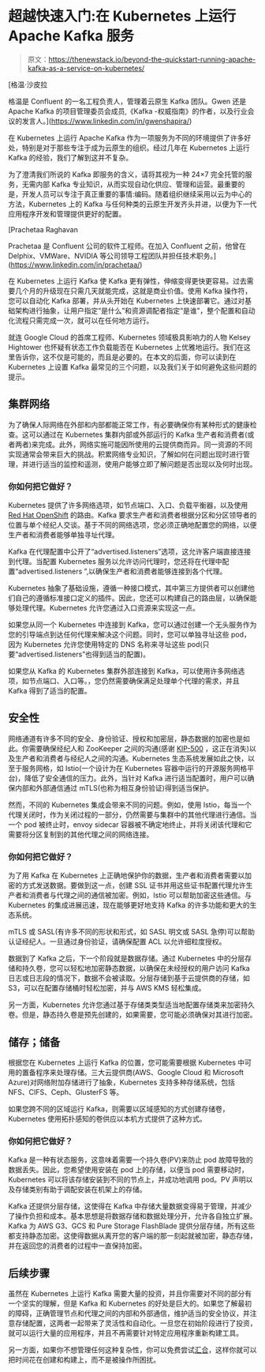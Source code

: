 # 超越快速入门:在 Kubernetes 上运行 Apache Kafka 服务

> 原文：<https://thenewstack.io/beyond-the-quickstart-running-apache-kafka-as-a-service-on-kubernetes/>

[](https://www.linkedin.com/in/gwenshapira/)

 [格温·沙皮拉

格温是 Confluent 的一名工程负责人，管理着云原生 Kafka 团队。Gwen 还是 Apache Kafka 的项目管理委员会成员,《Kafka -权威指南》的作者，以及行业会议的发言人。](https://www.linkedin.com/in/gwenshapira/) [](https://www.linkedin.com/in/gwenshapira/)

在 Kubernetes 上运行 Apache Kafka 作为一项服务为不同的环境提供了许多好处，特别是对于那些专注于成为云原生的组织。经过几年在 Kubernetes 上运行 Kafka 的经验，我们了解到这并不复杂。

为了澄清我们所说的 Kafka 即服务的含义，请将其视为一种 24×7 完全托管的服务，无需内部 Kafka 专业知识，从而实现自动化供应、管理和运营。最重要的是，开发人员可以专注于真正重要的事情:编码。随着组织继续采用以云为中心的方法，Kubernetes 上的 Kafka 与任何种类的云原生开发齐头并进，以便为下一代应用程序开发和管理提供更好的配置。

 [Prachetaa Raghavan

Prachetaa 是 Confluent 公司的软件工程师。在加入 Confluent 之前，他曾在 Delphix、VMWare、NVIDIA 等公司领导工程团队并担任技术职务。](https://www.linkedin.com/in/prachetaa/) 

在 Kubernetes 上运行 Kafka 使 Kafka 更有弹性，伸缩变得更快更容易。过去需要几个月的升级现在只需几天就能完成，这就是商业价值。使用 Kafka 操作符，您可以自动化 Kafka 部署，并从头开始在 Kubernetes 上快速部署它。通过对基础架构进行抽象，让用户指定“是什么”和资源调配者指定“是谁”，整个配置和自动化流程只需完成一次，就可以在任何地方运行。

就连 Google Cloud 的首席工程师、Kubernetes 领域极具影响力的人物 Kelsey Hightower 也怀疑有状态工作负载能否在 Kubernetes 上优雅地运行。我们在这里告诉你，这不仅是可能的，而且是必要的。在本文的后面，你可以读到在 Kubernetes 上设置 Kafka 最常见的三个问题，以及我们关于如何避免这些问题的提示。

## 集群网络

为了确保人际网络在外部和内部都能正常工作，有必要确保你有某种形式的健康检查。这可以通过在 Kubernetes 集群内部或外部运行的 Kafka 生产者和消费者(或者两者)来完成。此外，网络实施可能因所使用的云提供商而异。同一资源的不同实现通常会带来巨大的挑战。积累网络专业知识，了解如何在问题出现时进行管理，并进行适当的监控和遥测，使用户能够立即了解问题是否出现以及何时出现。

### 你如何把它做好？

Kubernetes 提供了许多网络选项，如节点端口、入口、负载平衡器，以及使用 [Red Hat OpenShift](https://www.openshift.com/try?utm_content=inline-mention) 的路由。Kafka 要求生产者和消费者根据分区和分区领导者的位置与单个经纪人交谈。基于不同的网络选项，您必须正确地配置您的网络，以便生产者和消费者能够单独寻址代理。

Kafka 在代理配置中公开了“advertised.listeners”选项，这允许客户端直接连接到代理。当配置 Kubernetes 服务以允许访问代理时，您还将在代理中配置“advertised.listeners ”,以确保生产者和消费者能够连接到各个代理。

Kubernetes 抽象了基础设施，遵循一种接口模式，其中第三方提供者可以创建他们自己的遵循标准接口定义的插件。因此，您还可以构建自己的路由层，以确保能够处理代理。Kubernetes 允许您通过入口资源来实现这一点。

如果您从同一个 Kubernetes 中连接到 Kafka，您可以通过创建一个无头服务作为您的引导端点到达任何代理来解决这个问题。同时，您可以单独寻址这些 pod，因为 Kubernetes 允许您使用特定的 DNS 名称来寻址这些 pod(只要“advertised.listeners”也得到适当的配置)。

如果您从 Kafka 的 Kubernetes 集群外部连接到 Kafka，可以使用许多网络选项，如节点端口、入口等。，您仍然需要确保满足处理单个代理的需求，并且 Kafka 得到了适当的配置。

## 安全性

网络通道有许多不同的安全、身份验证、授权和加密层，静态数据的加密也是如此。你需要确保经纪人和 ZooKeeper 之间的沟通(感谢 [KIP-500](https://cwiki.apache.org/confluence/display/KAFKA/KIP-500%3A+Replace+ZooKeeper+with+a+Self-Managed+Metadata+Quorum) ，这正在消失)以及生产者和消费者与经纪人之间的沟通。Kubernetes 生态系统发展如此之快，以至于服务网格，如 Istio(一个设计为在 Kubernetes 容器中运行的开源服务网格平台)，降低了安全通信的压力。此外，当针对 Kafka 进行适当配置时，用户可以确保内部和外部通信通过 mTLS(也称为相互身份验证)得到适当保护。

然而，不同的 Kubernetes 集成会带来不同的问题。例如，使用 Istio，每当一个代理关闭时，作为关闭过程的一部分，仍然需要与集群中的其他代理进行通信。当一个 pod 被终止时，envoy sidecar 容器被不确定地终止，并将关闭该代理和它需要将分区复制到的其他代理之间的网络连接。

### 你如何把它做好？

为了用 Kafka 在 Kubernetes 上正确地保护你的数据，生产者和消费者需要以加密的方式发送数据。要做到这一点，创建 SSL 证书并用这些证书配置代理允许生产者和消费者与代理之间的通信被加密。例如，Istio 可以帮助加密这些通信。与 Kubernetes 的集成进展迅速，现在能够更好地支持 Kafka 的许多功能和更大的生态系统。

mTLS 或 SASL(有许多不同的形状和形式，如 SASL 明文或 SASL 急停)可以帮助认证经纪人。一旦通过身份验证，请确保配置 ACL 以允许细粒度授权。

数据到了 Kafka 之后，下一个阶段就是数据存储。通过 Kubernetes 中的分层存储和持久卷，您可以轻松地加密静态数据，以确保在未经授权的用户访问 Kafka 日志或日志段的情况下，数据不会被读取。分层存储到基于云提供商的存储，如 S3，可以在配置存储桶时轻松加密，并与 AWS KMS 轻松集成。

另一方面，Kubernetes 允许您通过基于存储类类型适当地配置存储类来加密持久卷。但是，静态持久卷是预先创建的，如果需要，您可能必须确保对其进行加密。

## 储存；储备

根据您在 Kubernetes 上运行 Kafka 的位置，您可能需要根据 Kubernetes 中可用的置备程序来处理存储。三大云提供商(AWS、Google Cloud 和 Microsoft Azure)对网络附加存储进行了抽象，Kubernetes 支持多种存储系统，包括 NFS、CIFS、Ceph、GlusterFS 等。

如果您跨不同的区域运行 Kafka，则需要以区域感知的方式创建存储卷，Kubernetes 使用拓扑感知的卷供应以本机方式提供了这种方式。

### 你如何把它做好？

Kafka 是一种有状态服务，这意味着需要一个持久卷(PV)来防止 pod 故障导致的数据丢失。因此，您希望使用安装在 pod 上的存储，以便当 pod 需要移动时，Kubernetes 可以将该存储安装到不同的节点上，并成功地调用 pod。PV 声明以及存储类别有助于调配安装在机架上的存储。

Kafka 还提供分层存储，这使得在 Kafka 中存储大量数据变得易于管理，并减少了操作负担和成本。基本思想是将数据存储和数据处理分开，允许各自独立扩展。Kafka 为 AWS G3、GCS 和 Pure Storage FlashBlade 提供分层存储，所有这些都支持静态加密。这使得数据从离开您的客户端的那一刻起就被加密，静态存储，并在返回您的消费者的过程中一直保持加密。

## 后续步骤

虽然在 Kubernetes 上运行 Kafka 需要大量的投资，并且你需要对不同的部分有一个坚实的理解，但是 Kafka 和 Kubernetes 的好处是巨大的。如果您了解最初的障碍，正确管理节点和代理之间的内部和外部通信，维护适当的安全协议，并注意存储配置，这两者一起带来了灵活性和自动化。一旦您在初始阶段进行了投资，就可以运行大量的应用程序，并且不再需要针对特定应用程序重新构建工具。

另一方面，如果你不想管理任何这种复杂性，你可以免费尝试[汇合](https://www.confluent.io/confluent-cloud/)，这样你就可以把时间花在创建和构建上，而不是被操作所困扰。

<svg xmlns:xlink="http://www.w3.org/1999/xlink" viewBox="0 0 68 31" version="1.1"><title>Group</title> <desc>Created with Sketch.</desc></svg>